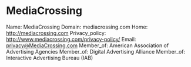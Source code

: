 
# MediaCrossing

Name: MediaCrossing
Domain: mediacrossing.com
Home: http://mediacrossing.com
Privacy_policy: http://www.mediacrossing.com/privacy-policy/
Email: privacy@MediaCrossing.com
Member_of: American Association of Advertising Agencies
Member_of: Digital Advertising Alliance
Member_of: Interactive Advertising Bureau (IAB)
